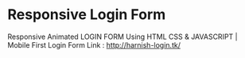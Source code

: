 # Responsive Login Form
Responsive Animated LOGIN FORM Using HTML CSS & JAVASCRIPT | Mobile First
Login Form Link : http://harnish-login.tk/
